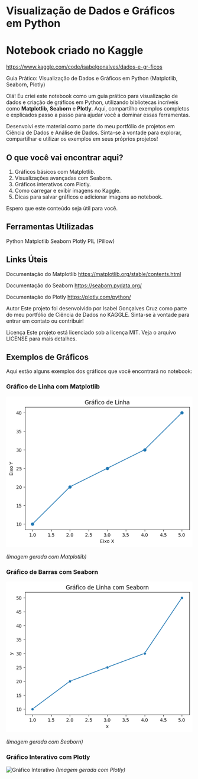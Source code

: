# Visualização de Dados e Gráficos em Python
# Notebook criado no Kaggle
https://www.kaggle.com/code/isabelgonalves/dados-e-gr-ficos

Guia Prático: Visualização de Dados e Gráficos em Python (Matplotlib, Seaborn, Plotly)

Olá! Eu criei este notebook como um guia prático para visualização de dados e criação de gráficos em Python, utilizando bibliotecas incríveis como **Matplotlib**, **Seaborn** e **Plotly**. Aqui, compartilho exemplos completos e explicados passo a passo para ajudar você a dominar essas ferramentas.

Desenvolvi este material como parte do meu portfólio de projetos em Ciência de Dados e Análise de Dados. Sinta-se à vontade para explorar, compartilhar e utilizar os exemplos em seus próprios projetos!

## O que você vai encontrar aqui?
1. Gráficos básicos com Matplotlib.
2. Visualizações avançadas com Seaborn.
3. Gráficos interativos com Plotly.
4. Como carregar e exibir imagens no Kaggle.
5. Dicas para salvar gráficos e adicionar imagens ao notebook.

Espero que este conteúdo seja útil para você. 

## Ferramentas Utilizadas
Python
Matplotlib
Seaborn
Plotly
PIL (Pillow)

## Links Úteis
Documentação do Matplotlib
https://matplotlib.org/stable/contents.html

Documentação do Seaborn
https://seaborn.pydata.org/

Documentação do Plotly
https://plotly.com/python/

Autor
Este projeto foi desenvolvido por Isabel Gonçalves Cruz como parte do meu portfólio de Ciência de Dados no KAGGLE. Sinta-se à vontade para entrar em contato ou contribuir!

Licença
Este projeto está licenciado sob a licença MIT. Veja o arquivo LICENSE para mais detalhes.



## Exemplos de Gráficos

Aqui estão alguns exemplos dos gráficos que você encontrará no notebook:

### Gráfico de Linha com Matplotlib
![Gráfico de Linha](https://github.com/bellDataSc/Visualizacao-de-Dados-e-Graficos-em-Python/blob/main/__results___1_0.png?raw=true)

*(Imagem gerada com Matplotlib)*

### Gráfico de Barras com Seaborn
![Gráfico de Barras](https://github.com/bellDataSc/Visualizacao-de-Dados-e-Graficos-em-Python/blob/381030cbd17bd80c51d8519fed0f2cc2450eafc8/__results___4_0.png?raw=true)

*(Imagem gerada com Seaborn)*

### Gráfico Interativo com Plotly
![Gráfico Interativo](https://via.placeholder.com/600x400.png?text=Gráfico+Interativo+Plotly)
*(Imagem gerada com Plotly)*
